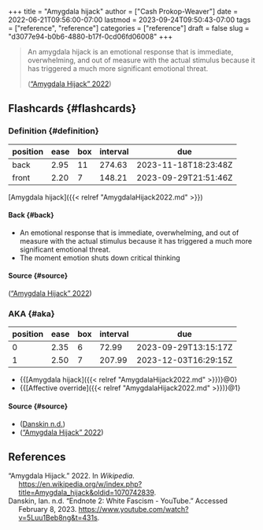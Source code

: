 +++
title = "Amygdala hijack"
author = ["Cash Prokop-Weaver"]
date = 2022-06-21T09:56:00-07:00
lastmod = 2023-09-24T09:50:43-07:00
tags = ["reference", "reference"]
categories = ["reference"]
draft = false
slug = "d3077e94-b0b6-4880-b17f-0cd06fd06008"
+++

> An amygdala hijack is an emotional response that is immediate, overwhelming, and out of measure with the actual stimulus because it has triggered a much more significant emotional threat.
>
> (<a href="#citeproc_bib_item_1">“Amygdala Hijack” 2022</a>)


## Flashcards {#flashcards}


### Definition {#definition}

| position | ease | box | interval | due                  |
|----------|------|-----|----------|----------------------|
| back     | 2.95 | 11  | 274.63   | 2023-11-18T18:23:48Z |
| front    | 2.20 | 7   | 148.21   | 2023-09-29T21:51:46Z |

[Amygdala hijack]({{< relref "AmygdalaHijack2022.md" >}})


#### Back {#back}

-   An emotional response that is immediate, overwhelming, and out of measure with the actual stimulus because it has triggered a much more significant emotional threat.
-   The moment emotion shuts down critical thinking


#### Source {#source}

(<a href="#citeproc_bib_item_1">“Amygdala Hijack” 2022</a>)


### AKA {#aka}

| position | ease | box | interval | due                  |
|----------|------|-----|----------|----------------------|
| 0        | 2.35 | 6   | 72.99    | 2023-09-29T13:15:17Z |
| 1        | 2.50 | 7   | 207.99   | 2023-12-03T16:29:15Z |

-   {{[Amygdala hijack]({{< relref "AmygdalaHijack2022.md" >}})}@0}
-   {{[Affective override]({{< relref "AmygdalaHijack2022.md" >}})}@1}


#### Source {#source}

-   (<a href="#citeproc_bib_item_2">Danskin n.d.</a>)
-   (<a href="#citeproc_bib_item_1">“Amygdala Hijack” 2022</a>)

## References

<style>.csl-entry{text-indent: -1.5em; margin-left: 1.5em;}</style><div class="csl-bib-body">
  <div class="csl-entry"><a id="citeproc_bib_item_1"></a>“Amygdala Hijack.” 2022. In <i>Wikipedia</i>. <a href="https://en.wikipedia.org/w/index.php?title=Amygdala_hijack&oldid=1070742839">https://en.wikipedia.org/w/index.php?title=Amygdala_hijack&#38;oldid=1070742839</a>.</div>
  <div class="csl-entry"><a id="citeproc_bib_item_2"></a>Danskin, Ian. n.d. “Endnote 2: White Fascism - YouTube.” Accessed February 8, 2023. <a href="https://www.youtube.com/watch?v=5Luu1Beb8ng&t=431s">https://www.youtube.com/watch?v=5Luu1Beb8ng&#38;t=431s</a>.</div>
</div>
